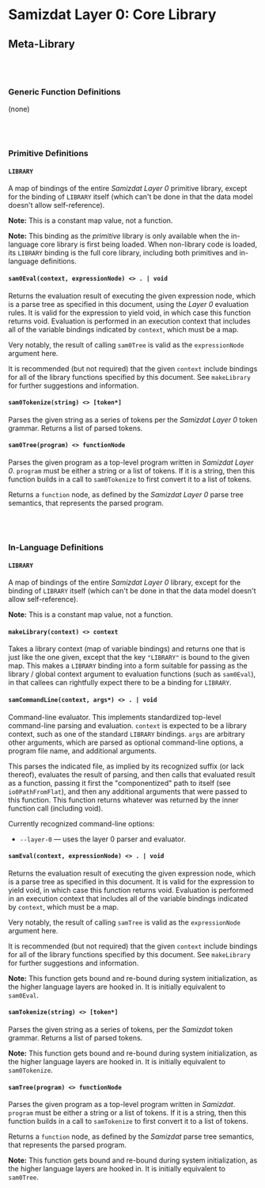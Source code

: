 Samizdat Layer 0: Core Library
==============================

Meta-Library
------------

<br><br>
### Generic Function Definitions

(none)


<br><br>
### Primitive Definitions

#### `LIBRARY`

A map of bindings of the entire *Samizdat Layer 0*
primitive library, except for the binding of `LIBRARY` itself (which can't
be done in that the data model doesn't allow self-reference).

**Note:** This is a constant map value, not a function.

**Note:** This binding as the *primitive* library is only available when
the in-language core library is first being loaded. When non-library code
is loaded, its `LIBRARY` binding is the full core library, including both
primitives and in-language definitions.

#### `sam0Eval(context, expressionNode) <> . | void`

Returns the evaluation result of executing the given expression node,
which is a parse tree as specified in this document, using the *Layer 0*
evaluation rules. It is valid for the expression to yield void, in which
case this function returns void. Evaluation is performed in an execution
context that includes all of the variable bindings indicated by `context`,
which must be a map.

Very notably, the result of calling `sam0Tree` is valid as the
`expressionNode` argument here.

It is recommended (but not required) that the given `context` include
bindings for all of the library functions specified by this document.
See `makeLibrary` for further suggestions and information.

#### `sam0Tokenize(string) <> [token*]`

Parses the given string as a series of tokens per the *Samizdat Layer 0*
token grammar. Returns a list of parsed tokens.

#### `sam0Tree(program) <> functionNode`

Parses the given program as a top-level program written in
*Samizdat Layer 0*. `program` must be either a string or a list of tokens.
If it is a string, then this function builds in a call to `sam0Tokenize`
to first convert it to a list of tokens.

Returns a `function` node, as defined by the *Samizdat Layer 0* parse tree
semantics, that represents the parsed program.


<br><br>
### In-Language Definitions

#### `LIBRARY`

A map of bindings of the entire *Samizdat Layer 0*
library, except for the binding of `LIBRARY` itself (which can't
be done in that the data model doesn't allow self-reference).

**Note:** This is a constant map value, not a function.

#### `makeLibrary(context) <> context`

Takes a library context (map of variable bindings) and returns one that
is just like the one given, except that the key `"LIBRARY"` is bound to
the given map. This makes a `LIBRARY` binding into a form suitable for
passing as the library / global context argument to evaluation
functions (such as `sam0Eval`), in that callees can rightfully expect
there to be a binding for `LIBRARY`.

#### `samCommandLine(context, args*) <> . | void`

Command-line evaluator. This implements standardized top-level command-line
parsing and evaluation. `context` is expected to be a library context, such
as one of the standard `LIBRARY` bindings. `args` are arbitrary other
arguments, which are parsed as optional command-line options, a program
file name, and additional arguments.

This parses the indicated file, as implied by its recognized suffix
(or lack thereof), evaluates the result of parsing, and then calls that
evaluated result as a function, passing it first the "componentized"
path to itself (see `io0PathFromFlat`), and then any additional
arguments that were passed to this function. This function returns whatever
was returned by the inner function call (including void).

Currently recognized command-line options:

* `--layer-0` &mdash; uses the layer 0 parser and evaluator.

#### `samEval(context, expressionNode) <> . | void`

Returns the evaluation result of executing the given expression node,
which is a parse tree as specified in this document. It is valid for
the expression to yield void, in which case this function returns
void. Evaluation is performed in an execution context that includes
all of the variable bindings indicated by `context`, which must be a
map.

Very notably, the result of calling `samTree` is valid as the
`expressionNode` argument here.

It is recommended (but not required) that the given `context` include
bindings for all of the library functions specified by this document.
See `makeLibrary` for further suggestions and information.

**Note:** This function gets bound and re-bound during system initialization,
as the higher language layers are hooked in. It is initially equivalent to
`sam0Eval`.

#### `samTokenize(string) <> [token*]`

Parses the given string as a series of tokens, per the *Samizdat*
token grammar. Returns a list of parsed tokens.

**Note:** This function gets bound and re-bound during system initialization,
as the higher language layers are hooked in. It is initially equivalent to
`sam0Tokenize`.

#### `samTree(program) <> functionNode`

Parses the given program as a top-level program written in
*Samizdat*. `program` must be either a string or a list of tokens.
If it is a string, then this function builds in a call to `samTokenize`
to first convert it to a list of tokens.

Returns a `function` node, as defined by the *Samizdat* parse tree
semantics, that represents the parsed program.

**Note:** This function gets bound and re-bound during system initialization,
as the higher language layers are hooked in. It is initially equivalent to
`sam0Tree`.

